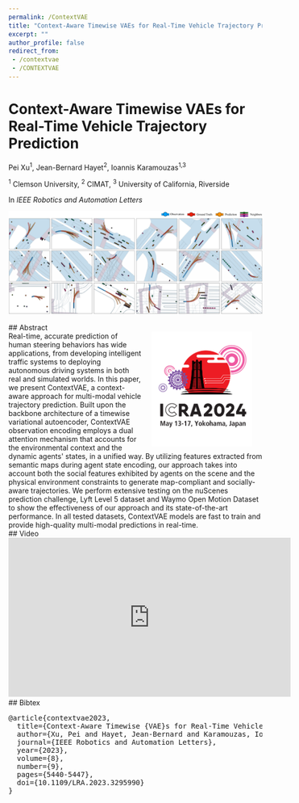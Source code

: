 ```yaml
---
permalink: /ContextVAE
title: "Context-Aware Timewise VAEs for Real-Time Vehicle Trajectory Prediction"
excerpt: ""
author_profile: false
redirect_from: 
 - /contextvae
 - /CONTEXTVAE
--- 
```



# Context-Aware Timewise VAEs for Real-Time Vehicle Trajectory Prediction

<p class="author">
Pei Xu<sup>1</sup>, Jean-Bernard Hayet<sup>2</sup>, Ioannis Karamouzas<sup>1,3</sup>
</p>

<p class="affiliation">
<sup>1</sup> Clemson University,  <sup>2</sup> CIMAT,  <sup>3</sup> University of California, Riverside
</p>


In _IEEE Robotics and Automation Letters_

<div class="m10"></div>
<div class="teaser">
<p><img src="projects/ContextVAE/teaser.png" /></p>
</div>

<div class="m10"></div>
## Abstract
<div class="abstract">
<img src="projects/ContextVAE/ICRA2024_logo_quick_links.png" style="width:200px;float:right;max-width:100%;padding:0 20px 10px 20px" />
Real-time, accurate prediction of human steering behaviors has wide applications, from developing intelligent traffic systems to deploying autonomous driving systems in both real and simulated worlds. In this paper, we present ContextVAE, a context-aware approach for multi-modal vehicle trajectory prediction. Built upon the backbone architecture of a timewise variational autoencoder, ContextVAE observation encoding employs a dual attention mechanism that accounts for the environmental context and the dynamic agents' states, in a unified way. By utilizing features extracted from semantic maps during agent state encoding, our approach takes into account both the social features exhibited by agents on the scene and the physical environment constraints to generate map-compliant and socially-aware trajectories. We perform extensive testing on the nuScenes prediction challenge, Lyft Level 5 dataset and Waymo Open Motion Dataset to show the effectiveness of our approach and its state-of-the-art performance. In all tested datasets, ContextVAE models are fast to train and provide high-quality multi-modal predictions in real-time.
</div>

<div class="m10"></div>
<a class="paper-link" href="https://arxiv.org/abs/2302.10873" title="Paper"></a>
<a class="code-link" href="https://github.com/xupei0610/contextvae" title="Code"></a>

<div class="m10"></div>
## Video
<div style="max-width:560px">
<iframe width="560" height="315" src="https://www.youtube.com/embed/wg6laeYpnW8" frameborder="0" allow="accelerometer; autoplay; clipboard-write; encrypted-media; gyroscope; picture-in-picture; web-share" allowfullscreen></iframe>
</div>

<div class="m10"></div>
## Bibtex
<pre class="bibtex">
@article{contextvae2023,
  title={Context-Aware Timewise {VAE}s for Real-Time Vehicle Trajectory Prediction},
  author={Xu, Pei and Hayet, Jean-Bernard and Karamouzas, Ioannis},
  journal={IEEE Robotics and Automation Letters},
  year={2023},
  volume={8},
  number={9},
  pages={5440-5447},
  doi={10.1109/LRA.2023.3295990}
}
</pre>

